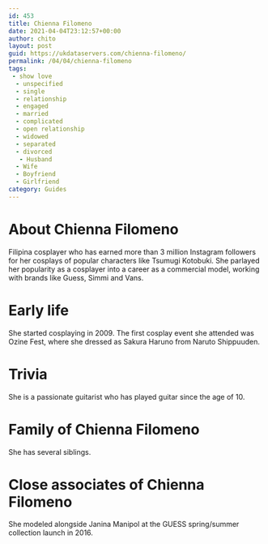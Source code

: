 ```yaml
---
id: 453
title: Chienna Filomeno
date: 2021-04-04T23:12:57+00:00
author: chito
layout: post
guid: https://ukdataservers.com/chienna-filomeno/
permalink: /04/04/chienna-filomeno
tags:
 - show love
  - unspecified
  - single
  - relationship
  - engaged
  - married
  - complicated
  - open relationship
  - widowed
  - separated
  - divorced
   - Husband
  - Wife
  - Boyfriend
  - Girlfriend
category: Guides
---
```




  
  
#  About Chienna Filomeno
                  
                  
                  
Filipina cosplayer who has earned more than 3 million Instagram followers for her cosplays of popular characters like Tsumugi Kotobuki. She parlayed her popularity as a cosplayer into a career as a commercial model, working with brands like Guess, Simmi and Vans.
                  
                
                
                
# Early life
                  
                  
                  
She started cosplaying in 2009. The first cosplay event she attended was Ozine Fest, where she dressed as Sakura Haruno from Naruto Shippuuden.
                  
                
                
                
# Trivia
                  
                  
                  
She is a passionate guitarist who has played guitar since the age of 10.
                  
                
                
                
# Family of Chienna Filomeno
                  
                  
                  
She has several siblings.
                  
                
                
                
# Close associates of Chienna Filomeno
                  
                  
                  
She modeled alongside Janina Manipol at the GUESS spring/summer collection launch in 2016.
                  
                
              
            
          
          
          
    
    
  
